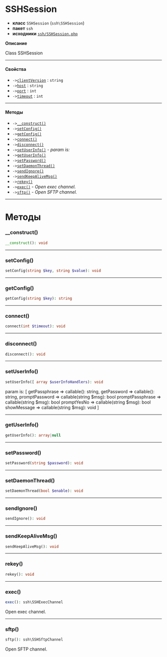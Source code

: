 # SSHSession

- **класс** `SSHSession` (`ssh\SSHSession`)
- **пакет** `ssh`
- **исходники** [`ssh/SSHSession.php`](./src/main/resources/JPHP-INF/sdk/ssh/SSHSession.php)

**Описание**

Class SSHSession

---

#### Свойства

- `->`[`clientVersion`](#prop-clientversion) : `string`
- `->`[`host`](#prop-host) : `string`
- `->`[`port`](#prop-port) : `int`
- `->`[`timeout`](#prop-timeout) : `int`

---

#### Методы

- `->`[`__construct()`](#method-__construct)
- `->`[`setConfig()`](#method-setconfig)
- `->`[`getConfig()`](#method-getconfig)
- `->`[`connect()`](#method-connect)
- `->`[`disconnect()`](#method-disconnect)
- `->`[`setUserInfo()`](#method-setuserinfo) - _param is:_
- `->`[`getUserInfo()`](#method-getuserinfo)
- `->`[`setPassword()`](#method-setpassword)
- `->`[`setDaemonThread()`](#method-setdaemonthread)
- `->`[`sendIgnore()`](#method-sendignore)
- `->`[`sendKeepAliveMsg()`](#method-sendkeepalivemsg)
- `->`[`rekey()`](#method-rekey)
- `->`[`exec()`](#method-exec) - _Open exec channel._
- `->`[`sftp()`](#method-sftp) - _Open SFTP channel._

---
# Методы

<a name="method-__construct"></a>

### __construct()
```php
__construct(): void
```

---

<a name="method-setconfig"></a>

### setConfig()
```php
setConfig(string $key, string $value): void
```

---

<a name="method-getconfig"></a>

### getConfig()
```php
getConfig(string $key): string
```

---

<a name="method-connect"></a>

### connect()
```php
connect(int $timeout): void
```

---

<a name="method-disconnect"></a>

### disconnect()
```php
disconnect(): void
```

---

<a name="method-setuserinfo"></a>

### setUserInfo()
```php
setUserInfo([ array $userInfoHandlers): void
```
param is:
[
getPassphrase => callable(): string,
getPassword => callable(): string,
promptPassword => callable(string $msg): bool
promptPassphrase => callable(string $msg): bool
promptYesNo => callable(string $msg): bool
showMessage => callable(string $msg): void
]

---

<a name="method-getuserinfo"></a>

### getUserInfo()
```php
getUserInfo(): array|null
```

---

<a name="method-setpassword"></a>

### setPassword()
```php
setPassword(string $password): void
```

---

<a name="method-setdaemonthread"></a>

### setDaemonThread()
```php
setDaemonThread(bool $enable): void
```

---

<a name="method-sendignore"></a>

### sendIgnore()
```php
sendIgnore(): void
```

---

<a name="method-sendkeepalivemsg"></a>

### sendKeepAliveMsg()
```php
sendKeepAliveMsg(): void
```

---

<a name="method-rekey"></a>

### rekey()
```php
rekey(): void
```

---

<a name="method-exec"></a>

### exec()
```php
exec(): ssh\SSHExecChannel
```
Open exec channel.

---

<a name="method-sftp"></a>

### sftp()
```php
sftp(): ssh\SSHSftpChannel
```
Open SFTP channel.